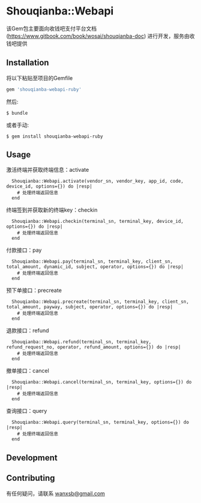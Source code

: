 # Shouqianba::Webapi

该Gem包主要面向收钱吧支付平台文档(https://www.gitbook.com/book/wosai/shouqianba-doc) 进行开发，服务由收钱吧提供

## Installation

将以下粘贴至项目的Gemfile

```ruby
gem 'shouqianba-webapi-ruby'
```

然后:

    $ bundle

或者手动:

    $ gem install shouqianba-webapi-ruby

## Usage

激活终端并获取终端信息：activate
```
  Shouqianba::Webapi.activate(vendor_sn, vendor_key, app_id, code, device_id, options={}) do |resp|
    # 处理终端返回信息
  end
```

终端签到并获取新的终端key：checkin
```
  Shouqianba::Webapi.checkin(terminal_sn, terminal_key, device_id, options={}) do |resp|
    # 处理终端返回信息
  end
```

付款接口：pay
```
  Shouqianba::Webapi.pay(terminal_sn, terminal_key, client_sn, total_amount, dynamic_id, subject, operator, options={}) do |resp|
    # 处理终端返回信息
  end
```

预下单接口：precreate
```
  Shouqianba::Webapi.precreate(terminal_sn, terminal_key, client_sn, total_amount, payway, subject, operator, options={}) do |resp|
    # 处理终端返回信息
  end
```

退款接口：refund
```
  Shouqianba::Webapi.refund(terminal_sn, terminal_key, refund_request_no, operator, refund_amount, options={}) do |resp|
    # 处理终端返回信息
  end
```

撤单接口：cancel
```
  Shouqianba::Webapi.cancel(terminal_sn, terminal_key, options={}) do |resp|
    # 处理终端返回信息
  end
```

查询接口：query
```
  Shouqianba::Webapi.query(terminal_sn, terminal_key, options={}) do |resp|
    # 处理终端返回信息
  end
```

## Development



## Contributing

有任何疑问，请联系 wanxsb@gmail.com